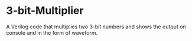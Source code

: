 # 3-bit-Multiplier
A Verilog code that multiplies two 3-bit numbers and shows the output on console and in the form of waveform.
